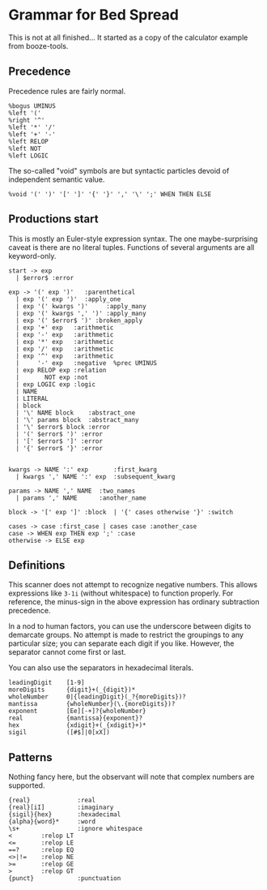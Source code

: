 # Grammar for Bed Spread

This is not at all finished...
It started as a copy of the calculator example from booze-tools.

## Precedence
Precedence rules are fairly normal.
```
%bogus UMINUS
%left '('
%right '^'
%left '*' '/'
%left '+' '-'
%left RELOP
%left NOT
%left LOGIC
```

The so-called "void" symbols are but syntactic particles devoid of independent semantic value.
```
%void '(' ')' '[' ']' '{' '}' ',' '\' ';' WHEN THEN ELSE
```


## Productions start

This is mostly an Euler-style expression syntax.
The one maybe-surprising caveat is there are no literal tuples.
Functions of several arguments are all keyword-only.

```
start -> exp
  | $error$ :error

exp -> '(' exp ')'   :parenthetical
  | exp '(' exp ')'  :apply_one
  | exp '(' kwargs ')'     :apply_many
  | exp '(' kwargs ',' ')' :apply_many
  | exp '(' $error$ ')' :broken_apply
  | exp '+' exp   :arithmetic
  | exp '-' exp   :arithmetic
  | exp '*' exp   :arithmetic
  | exp '/' exp   :arithmetic
  | exp '^' exp   :arithmetic
  |     '-' exp   :negative  %prec UMINUS
  | exp RELOP exp :relation
  |       NOT exp :not
  | exp LOGIC exp :logic
  | NAME
  | LITERAL
  | block
  | '\' NAME block    :abstract_one
  | '\' params block  :abstract_many
  | '\' $error$ block :error
  | '(' $error$ ')' :error
  | '[' $error$ ']' :error
  | '{' $error$ '}' :error
  

kwargs -> NAME ':' exp       :first_kwarg
  | kwargs ',' NAME ':' exp  :subsequent_kwarg

params -> NAME ',' NAME  :two_names
  | params ',' NAME      :another_name

block -> '[' exp ']' :block  | '{' cases otherwise '}' :switch

cases -> case :first_case | cases case :another_case
case -> WHEN exp THEN exp ';' :case
otherwise -> ELSE exp

```

## Definitions
This scanner does not attempt to recognize negative numbers.
This allows expressions like `3-1i` (without whitespace) to function properly.
For reference, the minus-sign in the above expression has ordinary subtraction precedence.

In a nod to human factors, you can use the underscore between digits to demarcate groups.
No attempt is made to restrict the groupings to any particular size;
you can separate each digit if you like. However, the separator cannot come first or last.

You can also use the separators in hexadecimal literals.
```
leadingDigit    [1-9]
moreDigits      {digit}+(_{digit})*
wholeNumber     0|{leadingDigit}(_?{moreDigits})?
mantissa        {wholeNumber}(\.{moreDigits})?
exponent        [Ee][-+]?{wholeNumber}
real            {mantissa}{exponent}?
hex             {xdigit}+(_{xdigit}+)*
sigil           ([#$]|0[xX])
```
## Patterns
Nothing fancy here, but the observant will note that complex numbers are supported.
```
{real}             :real
{real}[iI]         :imaginary
{sigil}{hex}       :hexadecimal
{alpha}{word}*     :word
\s+                :ignore whitespace
<        :relop LT
<=       :relop LE
==?      :relop EQ
<>|!=    :relop NE
>=       :relop GE
>        :relop GT
{punct}            :punctuation
```

